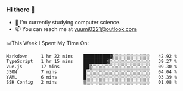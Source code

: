 ### Hi there 👋

- 📕 I’m currently studying computer science.
- 📫 You can reach me at yuumi0221@outlook.com


📊This Week I Spent My Time On:
<!--START_SECTION:waka-->

```text
Markdown     1 hr 22 mins    ██████████▓░░░░░░░░░░░░░░   42.92 %
TypeScript   1 hr 15 mins    █████████▓░░░░░░░░░░░░░░░   39.27 %
Vue.js       17 mins         ██▒░░░░░░░░░░░░░░░░░░░░░░   09.30 %
JSON         7 mins          █░░░░░░░░░░░░░░░░░░░░░░░░   04.04 %
YAML         6 mins          █░░░░░░░░░░░░░░░░░░░░░░░░   03.39 %
SSH Config   2 mins          ▒░░░░░░░░░░░░░░░░░░░░░░░░   01.08 %
```

<!--END_SECTION:waka-->

<!--
**Yuumi0221/Yuumi0221** is a ✨ _special_ ✨ repository because its `README.md` (this file) appears on your GitHub profile.

Here are some ideas to get you started:

- 🔭 I’m currently working on ...
- 🌱 I’m currently learning ...
- 👯 I’m looking to collaborate on ...
- 🤔 I’m looking for help with ...
- 💬 Ask me about ...
- 📫 How to reach me: ...
- 😄 Pronouns: ...
- ⚡ Fun fact: ...
-->
